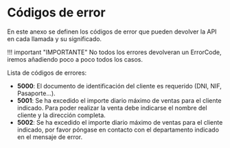 # Códigos de error

En este anexo se definen los códigos de error que pueden devolver la API en cada llamada y su significado.

!!! important "IMPORTANTE"
    No todos los errores devolveran un ErrorCode, iremos añadiendo poco a poco todos los casos.

Lista de códigos de errores:

- **5000**: El documento de identificación del cliente es requerido (DNI, NIF, Pasaporte...).
- **5001**: Se ha excedido el importe diario máximo de ventas para el cliente indicado. Para poder realizar la venta debe indicarse el nombre del cliente y la dirección completa.
- **5002**: Se ha excedido el importe diario máximo de ventas para el cliente indicado, por favor póngase en contacto con el departamento indicado en el mensaje de error.
